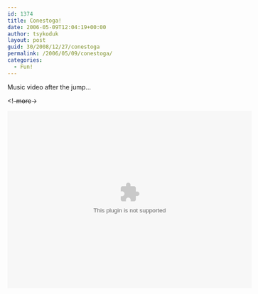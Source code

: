 ```yaml
---
id: 1374
title: Conestoga!
date: 2006-05-09T12:04:19+00:00
author: tsykoduk
layout: post
guid: 30/2008/12/27/conestoga
permalink: /2006/05/09/conestoga/
categories:
  - Fun!
---
```

Music video after the jump...


&lt;!<del>-more</del>-&gt;


<center><a href="http://www.tomsmithonline.com"><object width="550" height="400">
<param name="movie" value="http://www.tomsmithonline.com/freestuff/viddio/sja2.swf">
<embed src="http://www.tomsmithonline.com/freestuff/viddio/sja2.swf" width="550" height="400">
</embed>
</param></object></a></center>